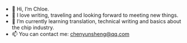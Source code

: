 - 👋 Hi, I’m Chloe.
- 👀 I love writing, traveling and looking forward to meeting new things.
- 🌱 I’m currently learning translation, technical writing and basics about the chip industry.
- 📫 You can contact me: chenyunsheng@qq.com
<!---
ChloeChen-writer/ChloeChen-writer is a ✨ special ✨ repository because its `README.md` (this file) appears on your GitHub profile.
You can click the Preview link to take a look at your changes.
--->

